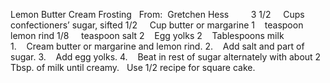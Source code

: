 Lemon Butter Cream Frosting
 
From:  Gretchen Hess    
 
 
3 1/2     Cups confectioners’ sugar, sifted
1/2     Cup butter or margarine
1    teaspoon lemon rind
1/8     teaspoon salt
2    Egg yolks
2    Tablespoons milk
    
    
 
1.    Cream butter or margarine and lemon rind. 
2.    Add salt and part of sugar.
3.    Add egg yolks.
4.    Beat in rest of sugar alternately with about 2 Tbsp. of milk until creamy.
 
Use 1/2 recipe for square cake.
 
